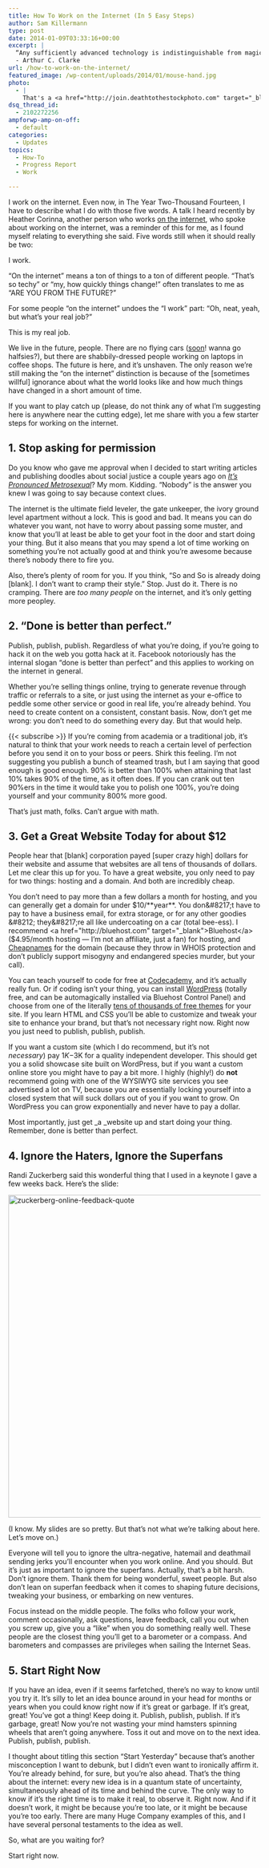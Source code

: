 ```yaml
---
title: How To Work on the Internet (In 5 Easy Steps)
author: Sam Killermann
type: post
date: 2014-01-09T03:33:16+00:00
excerpt: |
  “Any sufficiently advanced technology is indistinguishable from magic.”
  - Arthur C. Clarke
url: /how-to-work-on-the-internet/
featured_image: /wp-content/uploads/2014/01/mouse-hand.jpg
photo:
  - |
    That's a <a href="http://join.deathtothestockphoto.com" target="_blank">Death to the Stock Photo</a> that I simulated an Instagram filter on in Photoshop. Welcome to the future.
dsq_thread_id:
  - 2102272256
ampforwp-amp-on-off:
  - default
categories:
  - Updates
topics:
  - How-To
  - Progress Report
  - Work

---
```

I work on the internet. Even now, in The Year Two-Thousand Fourteen, I have to describe what I do with those five words. A talk I heard recently by Heather Corinna, another person who works <a title="So Good." href="http://scarleteen.com" target="_blank">on the internet</a>, who spoke about working on the internet, was a reminder of this for me, as I found myself relating to everything she said. Five words still when it should really be two:

I work.

“On the internet” means a ton of things to a ton of different people. “That’s so techy” or “my, how quickly things change!” often translates to me as “ARE YOU FROM THE FUTURE?”

For some people “on the internet” undoes the “I work” part: “Oh, neat, yeah, but what’s your real job?&#8221;

This is my real job.

We live in the future, people. There are no flying cars (<a href="http://www.irishmirror.ie/news/world-news/terrafugia-flying-cars-could-sale-2998745" target="_blank">soon</a>! wanna go halfsies?), but there are shabbily-dressed people working on laptops in coffee shops. The future is here, and it&#8217;s unshaven. The only reason we’re still making the “on the internet” distinction is because of the [sometimes willful] ignorance about what the world looks like and how much things have changed in a short amount of time.

If you want to play catch up (please, do not think any of what I’m suggesting here is anywhere near the cutting edge), let me share with you a few starter steps for working on the internet.<!--more-->

## 1. Stop asking for permission

Do you know who gave me approval when I decided to start writing articles and publishing doodles about social justice a couple years ago on <a href="http://itspronouncedmetrosexual.com" target="_blank"><em>It&#8217;s Pronounced Metrosexual</em></a>? My mom. Kidding. &#8220;Nobody&#8221; is the answer you knew I was going to say because context clues.

The internet is the ultimate field leveler, the gate unkeeper, the ivory ground level apartment without a lock. This is good and bad. It means you can do whatever you want, not have to worry about passing some muster, and know that you&#8217;ll at least be able to get your foot in the door and start doing your thing. But it also means that you may spend a lot of time working on something you&#8217;re not actually good at and think you&#8217;re awesome because there&#8217;s nobody there to fire you.

Also, there&#8217;s plenty of room for you. If you think, &#8220;So and So is already doing [blank]. I don&#8217;t want to cramp their style.&#8221; Stop. Just do it. There is no cramping. There are _too many people_ on the internet, and it&#8217;s only getting more peopley.

## 2. &#8220;Done is better than perfect.&#8221;

Publish, publish, publish. Regardless of what you&#8217;re doing, if you&#8217;re going to hack it on the web you gotta hack at it. Facebook notoriously has the internal slogan &#8220;done is better than perfect&#8221; and this applies to working on the internet in general.

Whether you&#8217;re selling things online, trying to generate revenue through traffic or referrals to a site, or just using the internet as your e-office to peddle some other service or good in real life, you&#8217;re already behind. You need to create content on a consistent, constant basis. Now, don&#8217;t get me wrong: you don&#8217;t need to do something every day. But that would help.

{{< subscribe >}}
If you&#8217;re coming from academia or a traditional job, it&#8217;s natural to think that your work needs to reach a certain level of perfection before you send it on to your boss or peers. Shirk this feeling. I&#8217;m not suggesting you publish a bunch of steamed trash, but I am saying that good enough is good enough. 90% is better than 100% when attaining that last 10% takes 90% of the time, as it often does. If you can crank out ten 90%ers in the time it would take you to polish one 100%, you&#8217;re doing yourself and your community 800% more good.

That&#8217;s just math, folks. Can&#8217;t argue with math.

## 3. Get a Great Website Today for about $12

People hear that [blank] corporation payed [super crazy high] dollars for their website and assume that websites are all tens of thousands of dollars. Let me clear this up for you. To have a great website, you only need to pay for two things: hosting and a domain. And both are incredibly cheap.

You don&#8217;t need to pay more than a few dollars a month for hosting, and you can generally get a domain for under $10/**year**. You don&#8217;t have to pay to have a business email, for extra storage, or for any other goodies &#8212; they&#8217;re all like undercoating on a car (total bee-ess). I recommend <a href="http://bluehost.com" target="_blank">Bluehost</a> ($4.95/month hosting &#8212; I&#8217;m not an affiliate, just a fan) for hosting, and <a href="http://cheapnames.com" target="_blank">Cheapnames</a> for the domain (because they throw in WHOIS protection and don&#8217;t publicly support misogyny and endangered species murder, but your call).

You can teach yourself to code for free at <a href="http://codecademy.com" target="_blank">Codecademy</a>, and it&#8217;s actually really fun. Or if coding isn&#8217;t your thing, you can install <a href="http://wordpress.org" target="_blank">WordPress</a> (totally free, and can be automagically installed via Bluehost Control Panel) and choose from one of the literally <a href="https://www.google.com/search?client=safari&rls=en&q=best+free+wordpress+themes+of+2013&ie=UTF-8&oe=UTF-8" target="_blank">tens of thousands of free themes</a> for your site. If you learn HTML and CSS you&#8217;ll be able to customize and tweak your site to enhance your brand, but that&#8217;s not necessary right now. Right now you just need to publish, publish, publish.

If you want a custom site (which I do recommend, but it&#8217;s not _necessary_) pay $1K-$3K for a quality independent developer. This should get you a solid showcase site built on WordPress, but if you want a custom online store you might have to pay a bit more. I highly (highly!) do **not** recommend going with one of the WYSIWYG site services you see advertised a lot on TV, because you are essentially locking yourself into a closed system that will suck dollars out of you if you want to grow. On WordPress you can grow exponentially and never have to pay a dollar.

Most importantly, just get _a _website up and start doing your thing. Remember, done is better than perfect.

## 4. Ignore the Haters, Ignore the Superfans

Randi Zuckerberg said this wonderful thing that I used in a keynote I gave a few weeks back. Here&#8217;s the slide:

[<img class="alignnone size-full wp-image-510 lazy-load" data-src="//wp-content/uploads/2014/01/zuckerberg-online-feedback-quote.jpg" alt="zuckerberg-online-feedback-quote" width="900" height="644" srcset="/wp-content/uploads/2014/01/zuckerberg-online-feedback-quote.jpg 900w, /wp-content/uploads/2014/01/zuckerberg-online-feedback-quote-300x215.jpg 300w, /wp-content/uploads/2014/01/zuckerberg-online-feedback-quote-768x550.jpg 768w" sizes="(max-width: 900px) 100vw, 900px" />][1]

(I know. My slides are so pretty. But that&#8217;s not what we&#8217;re talking about here. Let&#8217;s move on.)

Everyone will tell you to ignore the ultra-negative, hatemail and deathmail sending jerks you&#8217;ll encounter when you work online. And you should. But it&#8217;s just as important to ignore the superfans. Actually, that&#8217;s a bit harsh. Don&#8217;t ignore them. Thank them for being wonderful, sweet people. But also don&#8217;t lean on superfan feedback when it comes to shaping future decisions, tweaking your business, or embarking on new ventures.

Focus instead on the middle people. The folks who follow your work, comment occasionally, ask questions, leave feedback, call you out when you screw up, give you a &#8220;like&#8221; when you do something really well. These people are the closest thing you&#8217;ll get to a barometer or a compass. And barometers and compasses are privileges when sailing the Internet Seas.

## 5. Start Right Now

If you have an idea, even if it seems farfetched, there&#8217;s no way to know until you try it. It&#8217;s silly to let an idea bounce around in your head for months or years when you could know right now if it&#8217;s great or garbage. If it&#8217;s great, great! You&#8217;ve got a thing! Keep doing it. Publish, publish, publish. If it&#8217;s garbage, great! Now you&#8217;re not wasting your mind hamsters spinning wheels that aren&#8217;t going anywhere. Toss it out and move on to the next idea. Publish, publish, publish.

I thought about titling this section &#8220;Start Yesterday&#8221; because that&#8217;s another misconception I want to debunk, but I didn&#8217;t even want to ironically affirm it. You&#8217;re already behind, for sure, but you&#8217;re also ahead. That&#8217;s the thing about the internet: every new idea is in a quantum state of uncertainty, simultaneously ahead of its time and behind the curve. The only way to know if it&#8217;s the right time is to make it real, to observe it. Right now. And if it doesn&#8217;t work, it might be because you&#8217;re too late, or it might be because you&#8217;re too early. There are many Huge Company examples of this, and I have several personal testaments to the idea as well.

So, what are you waiting for?

Start right now.

 [1]: /wp-content/uploads/2014/01/zuckerberg-online-feedback-quote.jpg